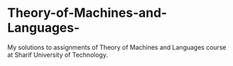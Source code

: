 # Theory-of-Machines-and-Languages-
My solutions to assignments of Theory of Machines and Languages course at Sharif University of Technology.
